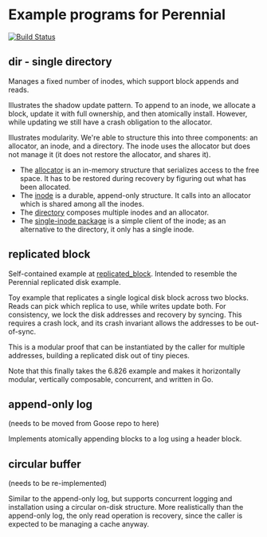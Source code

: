# Example programs for Perennial

[![Build Status](https://travis-ci.com/mit-pdos/perennial-examples.svg?branch=master)](https://travis-ci.com/mit-pdos/perennial-examples)

## dir - single directory

Manages a fixed number of inodes, which support block appends and reads.

Illustrates the shadow update pattern. To append to an inode, we allocate a
block, update it with full ownership, and then atomically install. However,
while updating we still have a crash obligation to the allocator.

Illustrates modularity. We're able to structure this into three components: an
allocator, an inode, and a directory. The inode uses the allocator but does not
manage it (it does not restore the allocator, and shares it).

* The [allocator](alloc/) is an in-memory structure that serializes access to the free
  space. It has to be restored during recovery by figuring out what has been
  allocated.
* The [inode](inode/) is a durable, append-only structure. It calls into an
  allocator which is shared among all the inodes.
* The [directory](dir/) composes multiple inodes and an allocator.
* The [single-inode package](single_inode/) is a simple client of the inode; as
  an alternative to the directory, it only has a single inode.

## replicated block

Self-contained example at [replicated_block](replicated_block/). Intended to
resemble the Perennial replicated disk example.

Toy example that replicates a single logical disk block across two blocks. Reads
can pick which replica to use, while writes update both. For consistency, we
lock the disk addresses and recovery by syncing. This requires a crash lock, and
its crash invariant allows the addresses to be out-of-sync.

This is a modular proof that can be instantiated by the caller for multiple
addresses, building a replicated disk out of tiny pieces.

Note that this finally takes the 6.826 example and makes it horizontally
modular, vertically composable, concurrent, and written in Go.

## append-only log

(needs to be moved from Goose repo to here)

Implements atomically appending blocks to a log using a header block.

## circular buffer

(needs to be re-implemented)

Similar to the append-only log, but supports concurrent logging and installation
using a circular on-disk structure. More realistically than the append-only log,
the only read operation is recovery, since the caller is expected to be managing
a cache anyway.
